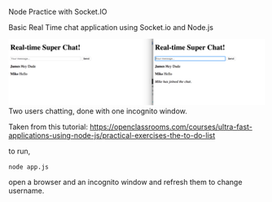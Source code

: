 Node Practice with Socket.IO

Basic Real Time chat application using Socket.io and Node.js

![Chat](/Chat.png)
Two users chatting, done with one incognito window.


Taken from this tutorial:
https://openclassrooms.com/courses/ultra-fast-applications-using-node-js/practical-exercises-the-to-do-list


to run,

```
node app.js
```

open a browser and an incognito window
and refresh them to change username.
